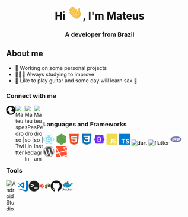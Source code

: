 <h1 align="center">Hi <img src="https://raw.githubusercontent.com/ABSphreak/ABSphreak/master/gifs/Hi.gif" width="40px" />, I'm Mateus</h1>

<h3 align="center">A developer from Brazil</h3>

<!-- TODO: Create other in pt_BR -->

## About me

* 🐺 Working on some personal projects
* 👨🏻‍💻 Always studying to improve
* 🎸 Like to play guitar and some day will learn sax 🎷

### Connect with me

[<img align="left" alt="mateuspedroso.com.br" width="25px" src="https://raw.githubusercontent.com/iconic/open-iconic/master/svg/globe.svg" />][website]
[<img align="left" alt="Mateuspedroso | Twitter" width="25px" src="https://cdn.jsdelivr.net/npm/simple-icons@v3/icons/twitter.svg" />][twitter]
[<img align="left" alt="MateusPedroso | LinkedIn" width="25px" src="https://cdn.jsdelivr.net/npm/simple-icons@v3/icons/linkedin.svg" />][linkedin]
[<img align="left" alt="MateusPedroso | Instagram" width="25px" src="https://cdn.jsdelivr.net/npm/simple-icons@v3/icons/instagram.svg" />][instagram]

<br />

### Languages and Frameworks

<p>
    <img src="https://raw.githubusercontent.com/devicons/devicon/master/icons/react/react-original.svg" alt="react" width="30" height="30"/> 
    <img src="https://raw.githubusercontent.com/devicons/devicon/master/icons/nodejs/nodejs-plain.svg" alt="nodejs" width="30" height="30"/> 
    <img src="https://raw.githubusercontent.com/devicons/devicon/master/icons/html5/html5-plain.svg" alt="html5" width="30" height="30"/> 
    <img src="https://raw.githubusercontent.com/devicons/devicon/master/icons/css3/css3-plain.svg" alt="css3" width="30" height="30"/> 
    <img src="https://raw.githubusercontent.com/devicons/devicon/master/icons/bootstrap/bootstrap-plain.svg" alt="bootstrap" width="30" height="30"/>
    <img src="https://raw.githubusercontent.com/devicons/devicon/master/icons/javascript/javascript-plain.svg" alt="javascript" width="30" height="30"/> 
    <img src="https://raw.githubusercontent.com/devicons/devicon/master/icons/typescript/typescript-plain.svg" alt="typescript" width="30" height="30"/>
    <img src="https://img.icons8.com/color/100/000000/dart.png" alt="dart" width="30" height="30"/>
    <img src="https://img.icons8.com/color/100/000000/flutter.png" alt="flutter" width="30" height="30"/>
    <img src="https://raw.githubusercontent.com/devicons/devicon/master/icons/php/php-plain.svg" alt="php" width="30" height="30"/>
    <img src="https://raw.githubusercontent.com/devicons/devicon/master/icons/wordpress/wordpress-plain.svg" alt="wordpress" width="30" height="30"/>
    <img src="https://raw.githubusercontent.com/devicons/devicon/master/icons/laravel/laravel-plain.svg" alt="laravel" width="30" height="30"/>
</p>

### Tools

<img align="left" alt="Android Studio" width="30px" src="https://upload.wikimedia.org/wikipedia/commons/3/34/Android_Studio_icon.svg" />
<img align="left" alt="Visual Studio Code" width="30px" src="https://raw.githubusercontent.com/github/explore/80688e429a7d4ef2fca1e82350fe8e3517d3494d/topics/visual-studio-code/visual-studio-code.png" />
<img align="left" alt="Terminal" width="30px" src="https://raw.githubusercontent.com/github/explore/80688e429a7d4ef2fca1e82350fe8e3517d3494d/topics/terminal/terminal.png" />
<img align="left" alt="Git" width="30px" src="https://raw.githubusercontent.com/github/explore/80688e429a7d4ef2fca1e82350fe8e3517d3494d/topics/git/git.png" />
<img align="left" alt="GitHub" width="30px" src="https://raw.githubusercontent.com/github/explore/78df643247d429f6cc873026c0622819ad797942/topics/github/github.png" />
<img align="left" alt="Docker" width="30px" src="https://raw.githubusercontent.com/devicons/devicon/master/icons/docker/docker-original-wordmark.svg" />

<!-- ### Spotify Playing  🎵🎶 -->

<!-- [![Spotify](https://mateuspedroso.vercel.app/api/spotify)](https://open.spotify.com/user/mateuspedrosodev) -->

<!-- Images 
https://raw.githubusercontent.com/github/explore/80688e429a7d4ef2fca1e82350fe8e3517d3494d/topics/typescript/typescript.png
https://raw.githubusercontent.com/devicons/devicon/master/icons/typescript/typescript-original.svg
-->

<!-- References
https://github.com/gargakshit/gargakshit
https://www.youtube.com/watch?v=n6d4KHSKqGk
 -->

<!-- Links -->
 [website]: https://mateuspedroso.com.br
 [linkedin]: https://linkedin.com/in/mateuspedroso
 [instagram]: https://instagram.com/mtspedroso/
 [twitter]: https://twitter.com/MateusPSilva
